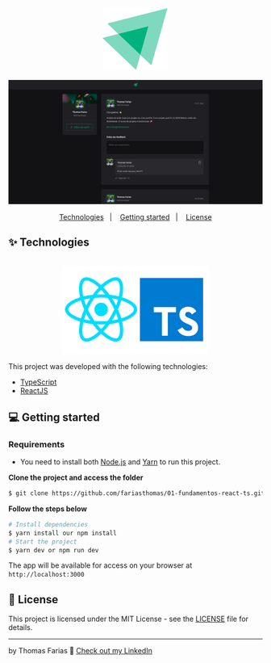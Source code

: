 <div align="center">
  <img src=".github/ignite-logo.svg" alt="Podcastr logo">
</div>

<br />

<img src=".github/thumbnail.png" alt="thumbnail" />

<div align="center">
  <p>
    <a href="#-technologies">Technologies</a>&nbsp;&nbsp;&nbsp;|&nbsp;&nbsp;&nbsp;
    <a href="#-getting-started">Getting started</a>&nbsp;&nbsp;&nbsp;|&nbsp;&nbsp;&nbsp;
    <a href="#-license">License</a>
  </p>
</div>

## ✨ Technologies

<div align="center">
  <br />
  <img src=".github/tech-logos.png" alt="Technologies used">
</div>

This project was developed with the following technologies:

- [TypeScript](https://www.typescriptlang.org/)
- [ReactJS](https://reactjs.org/)

## 💻 Getting started

### Requirements

- You need to install both [Node.js](https://nodejs.org/en/download/) and [Yarn](https://yarnpkg.com/) to run this project.

**Clone the project and access the folder**

```bash
$ git clone https://github.com/fariasthomas/01-fundamentos-react-ts.git && cd 01-fundamentos-react-ts
```

**Follow the steps below**

```bash
# Install dependencies
$ yarn install our npm install
# Start the project
$ yarn dev or npm run dev
```

The app will be available for access on your browser at `http://localhost:3000`

## 📝 License

This project is licensed under the MIT License - see the [LICENSE](LICENSE) file for details.

---

by Thomas Farias 👋 [Check out my LinkedIn](https://www.linkedin.com/in/thomas-sf)